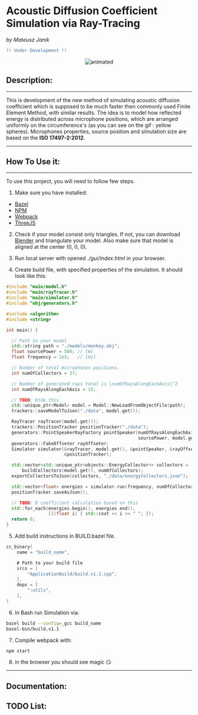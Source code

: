 # **Acoustic Diffusion Coefficient Simulation via Ray-Tracing**
*by Mateusz Janik*


```diff
!! Under Development !!
```

<p align="center">
<img src="githubContent/demo.gif" alt="animated" />
</p>


## Description:
---

This is development of the new method of simulating acoustic diffusion coefficient which
is supposed to be much faster then commonly used Finite Element Method, with similar
results. The idea is to model how reflected energy is distributed across microphone
positions, which are arranged uniformly on the circumference's (as you can see on the gif
: yellow spheres). Microphones properties, source position and simulation size are based on the **ISO 17497-2:2012**.

---

## How To Use it:

---

To use this project, you will need to follow few steps.

1. Make sure you have installed:
- [Bazel](https://bazel.build/)
- [NPM](https://www.npmjs.com/)
- [Webpack](https://webpack.js.org/)
- [ThreeJS](https://threejs.org/)

2. Check if your model consist only triangles. If not, you can download
[Blender](https://www.blender.org/) and triangulate your model. Also make sure that model
is aligned at the center (0, 0, 0).

3. Run local server with opened *./gui/index.html* in your browser.

4. Create build file, with specified properties of the simulation. It should look like this:

```C++
#include "main/model.h"
#include "main/rayTracer.h"
#include "main/simulator.h"
#include "obj/generators.h"

#include <algorithm>
#include <string>

int main() {

  // Path to your model
  std::string path = "./models/monkey.obj";
  float sourcePower = 500; // [W]
  float frequency = 1e3;   // [Hz]

  // Number of total microphones positions.
  int numOfCollectors = 37;

  // Number of generated rays total is |numOfRaysAlongEachAxis|^2
  int numOfRaysAlongEachAxis = 15;

  // TODO: Hide this
  std::unique_ptr<Model> model = Model::NewLoadFromObjectFile(path);
  trackers::saveModelToJson("./data", model.get());

  RayTracer rayTracer(model.get());
  trackers::PositionTracker positionTracker("./data");
  generators::PointSpeakerRayFactory pointSpeaker(numOfRaysAlongEachAxis,
                                                  sourcePower, model.get());
  generators::FakeOffseter rayOffseter;
  Simulator simulator(&rayTracer, model.get(), &pointSpeaker, &rayOffseter,
                      &positionTracker);

  std::vector<std::unique_ptr<objects::EnergyCollector>> collectors =
      buildCollectors(model.get(), numOfCollectors);
  exportCollectorsToJson(collectors, "./data/energyCollectors.json");

  std::vector<float> energies = simulator.run(frequency, numOfCollectors);
  positionTracker.saveAsJson();

  // TODO: D coefficient calculation based on this
  std::for_each(energies.begin(), energies.end(),
                [](float i) { std::cout << i << " "; });
  return 0;
}
```

5. Add build instructions in BUILD.bazel file.
```Go
cc_binary(
    name = "build_name",

    # Path to your build file
    srcs = [
        "ApplicationBuild/build.v1.1.cpp",
    ],
    deps = [
        ":utils",
    ],
)
```

6. In Bash run Simulation via:
```Bash
bazel build --config=_gcc build_name
bazel-bin/build.v1.1
```
7. Compile webpack with:
```Bash
npm start
```
8. in the browser you should see magic :smirk:

---

## Documentation:

## TODO List: